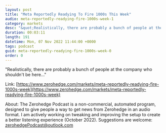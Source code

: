 ```yaml
---
layout: post
title: "Meta Reportedly Readying To Fire 1000s This Week"
audio: meta-reportedly-readying-fire-1000s-week-1
category: markets
desc: "&quot;Realistically, there are probably a bunch of people at the company who shouldn't be here...&quot;"
duration: 00:03:11
length: 191
datetime: Mon, 07 Nov 2022 11:44:00 +0000
tags: podcast
guid: meta-reportedly-readying-fire-1000s-week-0
order: 0
---
```

&quot;Realistically, there are probably a bunch of people at the company who shouldn't be here...&quot;

Link: [https://www.zerohedge.com/markets/meta-reportedly-readying-fire-1000s-week](https://www.zerohedge.com/markets/meta-reportedly-readying-fire-1000s-week)

About: The Zerohedge Podcast is a non-commercial, automated program, designed to give people a way to get news from Zerohedge in an audio format.  I am actively working on tweaking and improving the setup to create a better listening experience (October 2022).  Suggestions are welcome: [zerohedgePodcast@outlook.com](mailto:zerohedgePodcast@outlook.com)